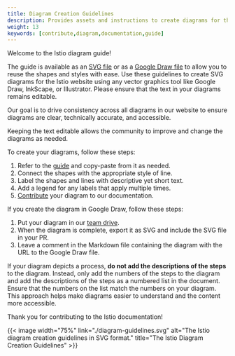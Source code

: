 ```yaml
---
title: Diagram Creation Guidelines
description: Provides assets and instructions to create diagrams for the Istio documentation.
weight: 13
keywords: [contribute,diagram,documentation,guide]
---
```


Welcome to the Istio diagram guide!

The guide is available as an [SVG file](./diagram-guidelines.svg) or as a
[Google Draw file](https://docs.google.com/drawings/d/1f3NyutAQIDOA8ojGNyMA5JAJllDShZGQAFfdD01XdSc/edit)
to allow you to reuse the shapes and styles with ease. Use these guidelines to
create SVG diagrams for the Istio website using any vector graphics tool like
Google Draw, InkScape, or Illustrator. Please ensure that the text in your
diagrams remains editable.

Our goal is to drive consistency across all diagrams in our website to ensure
diagrams are clear, technically accurate, and accessible.

Keeping the text editable allows the community to improve and change the
diagrams as needed.

To create your diagrams, follow these steps:

1. Refer to the [guide](./diagram-guidelines.svg) and copy-paste from it as
   needed.
1. Connect the shapes with the appropriate style of line.
1. Label the shapes and lines with descriptive yet short text.
1. Add a legend for any labels that apply multiple times.
1. [Contribute](/about/contribute/add-content) your diagram to our
   documentation.

If you create the diagram in Google Draw, follow these steps:

1. Put your diagram in our [team drive](https://drive.google.com/corp/drive/u/0/folders/1jczscJueUBR3IOvH30q9HAZX0jC7GSyW).
1. When the diagram is complete, export it as SVG and include the SVG
   file in your PR.
1. Leave a comment in the Markdown file containing the diagram with the
   URL to the Google Draw file.

If your diagram depicts a process, **do not add the descriptions of the steps**
to the diagram. Instead, only add the numbers of the steps to the diagram and
add the descriptions of the steps as a numbered list in the document. Ensure
that the numbers on the list match the numbers on your diagram. This approach
helps make diagrams easier to understand and the content more accessible.

Thank you for contributing to the Istio documentation!

{{< image width="75%"
    link="./diagram-guidelines.svg"
    alt="The Istio diagram creation guidelines in SVG format."
    title="The Istio Diagram Creation Guidelines"
    >}}
